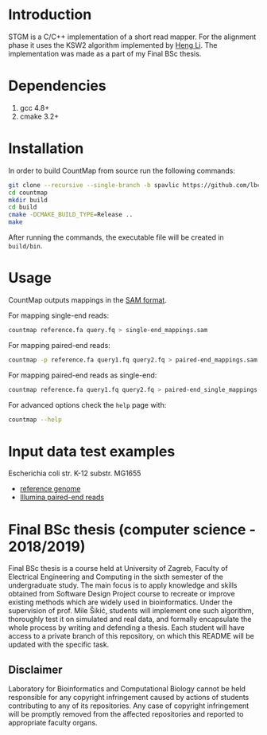 # Introduction

STGM is a C/C++ implementation of a short read mapper. For the alignment phase it uses the KSW2 algorithm implemented by [Heng Li][hl]. The implementation was made as a part of my Final BSc thesis.

# Dependencies

1. gcc 4.8+
2. cmake 3.2+

# Installation

In order to build CountMap from source run the following commands:

```bash
git clone --recursive --single-branch -b spavlic https://github.com/lbcb-edu/BSc-thesis-18-19.git countmap
cd countmap
mkdir build
cd build
cmake -DCMAKE_BUILD_TYPE=Release ..
make
```

After running the commands, the executable file will be created in `build/bin`.

# Usage

CountMap outputs mappings in the [SAM format][sam].

For mapping single-end reads:
```bash 
countmap reference.fa query.fq > single-end_mappings.sam
```

For mapping paired-end reads:
```bash
countmap -p reference.fa query1.fq query2.fq > paired-end_mappings.sam
```

For mapping paired-end reads as single-end:
```bash
countmap reference.fa query1.fq query2.fq > paired-end_single_mappings.sam
```

For advanced options check the `help` page with:
```bash
countmap --help
```

# Input data test examples

Escherichia coli str. K-12 substr. MG1655
  - [reference genome][ref]
  - [Illumina paired-end reads][reads]

# Final BSc thesis (computer science - 2018/2019)

Final BSc thesis is a course held at University of Zagreb, Faculty of Electrical Engineering and Computing in the sixth semester of the undergraduate study. The main focus is to apply knowledge and skills obtained from Software Design Project course to recreate or improve existing methods which are widely used in bioinformatics. Under the supervision of prof. Mile Šikić, students will implement one such algorithm, thoroughly test it on simulated and real data, and formally encapsulate the whole process by writing and defending a thesis. Each student will have access to a private branch of this repository, on which this README will be updated with the specific task.

## Disclaimer

Laboratory for Bioinformatics and Computational Biology cannot be held responsible for any copyright infringement caused by actions of students contributing to any of its repositories. Any case of copyright infringement will be promptly removed from the affected repositories and reported to appropriate faculty organs.

[hl]: https://github.com/lh3/ksw2
[sam]: https://samtools.github.io/hts-specs/SAMv1.pdf
[ref]: https://www.ncbi.nlm.nih.gov/genome/167
[reads]: http://www.ebi.ac.uk/ena/data/view/ERA000206&display=html
